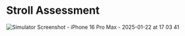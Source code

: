 # Stroll Assessment

![Simulator Screenshot - iPhone 16 Pro Max - 2025-01-22 at 17 03 41](https://github.com/user-attachments/assets/46a83b33-3abb-461b-8edd-86e20ba0a240)
